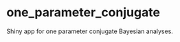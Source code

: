 one_parameter_conjugate
=======================

Shiny app for one parameter conjugate Bayesian analyses.
